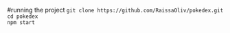 #running the project
`git clone https://github.com/RaissaOliv/pokedex.git`<br/>
`cd pokedex`<br/>
`npm start`
